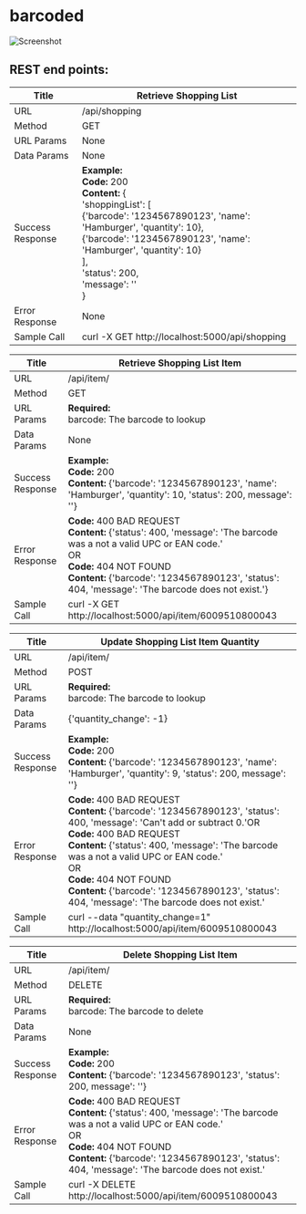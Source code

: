 # barcoded

![Screenshot](/../images/screenshot.png?raw=true "Screenshot")

## REST end points:

| Title            | Retrieve Shopping List                                        |
|------------------|---------------------------------------------------------------|
| URL              | /api/shopping                                                 |
| Method           | GET                                                           |
| URL Params       | None                                                          |
| Data Params      | None                                                          |
| Success Response | **Example:**<br/>**Code:** 200<br/>**Content:** {<br/>'shoppingList': [<br/>     {'barcode': '1234567890123', 'name': 'Hamburger', 'quantity': 10},<br/>     {'barcode': '1234567890123', 'name': 'Hamburger', 'quantity': 10}<br/>],<br/>'status': 200,<br/>'message': ''<br/>} |
| Error Response   | None                                                          |
| Sample Call      | curl -X GET http://localhost:5000/api/shopping                |

| Title            | Retrieve Shopping List Item                                   |
|------------------|---------------------------------------------------------------|
| URL              | /api/item/<barcode>                                           |
| Method           | GET                                                           |
| URL Params       | **Required:**<br/>barcode: The barcode to lookup              |
| Data Params      | None                                                          |
| Success Response | **Example:**<br/>**Code:** 200<br/>**Content:** {'barcode': '1234567890123', 'name': 'Hamburger', 'quantity': 10, 'status': 200, message': ''} |
| Error Response   | **Code:** 400 BAD REQUEST<br/>**Content:** {'status': 400, 'message': 'The barcode was a not a valid UPC or EAN code.'<br/>OR<br/>**Code:** 404 NOT FOUND<br/>**Content:** {'barcode': '1234567890123', 'status': 404, 'message': 'The barcode does not exist.'} |
| Sample Call      | curl -X GET http://localhost:5000/api/item/6009510800043      |

| Title            | Update Shopping List Item Quantity                            |
|------------------|---------------------------------------------------------------|
| URL              | /api/item/<barcode>                                           |
| Method           | POST                                                          |
| URL Params       | **Required:**<br/>barcode: The barcode to lookup              |
| Data Params      | {'quantity_change': -1}                                       |
| Success Response | **Example:**<br/>**Code:** 200<br/>**Content:** {'barcode': '1234567890123', 'name': 'Hamburger', 'quantity': 9, 'status': 200, message': ''} |
| Error Response   | **Code:** 400 BAD REQUEST<br/>**Content:** {'barcode': '1234567890123', 'status': 400, 'message': 'Can't add or subtract 0.'OR<br/>**Code:** 400 BAD REQUEST<br/>**Content:** {'status': 400, 'message': 'The barcode was a not a valid UPC or EAN code.'<br/>OR<br/>**Code:** 404 NOT FOUND<br/>**Content:** {'barcode': '1234567890123', 'status': 404, 'message': 'The barcode does not exist.' |
| Sample Call      | curl --data "quantity_change=1" http://localhost:5000/api/item/6009510800043 |

| Title            | Delete Shopping List Item                                     |
|------------------|---------------------------------------------------------------|
| URL              | /api/item/<barcode>                                           |
| Method           | DELETE                                                        |
| URL Params       | **Required:**<br/>barcode: The barcode to delete              |
| Data Params      | None                                                          |
| Success Response | **Example:**<br/>**Code:** 200<br/>**Content:** {'barcode': '1234567890123', 'status': 200, message': ''} |
| Error Response   | **Code:** 400 BAD REQUEST<br/>**Content:** {'status': 400, 'message': 'The barcode was a not a valid UPC or EAN code.'<br/>OR<br/>**Code:** 404 NOT FOUND<br/>**Content:** {'barcode': '1234567890123', 'status': 404, 'message': 'The barcode does not exist.' |
| Sample Call      | curl -X DELETE http://localhost:5000/api/item/6009510800043   |
